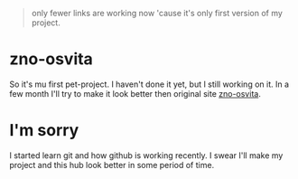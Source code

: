 > only fewer links are working now 'cause it's only first version of my project.

# zno-osvita
So it's mu first pet-project. I haven't done it yet, but I still working on it.
In a few month I'll try to make it look better then original site [zno-osvita](https://zno.osvita.ua/).

# I'm sorry
I started learn git and how github is working recently. I swear I'll make my project and this hub look better in some period of time.

